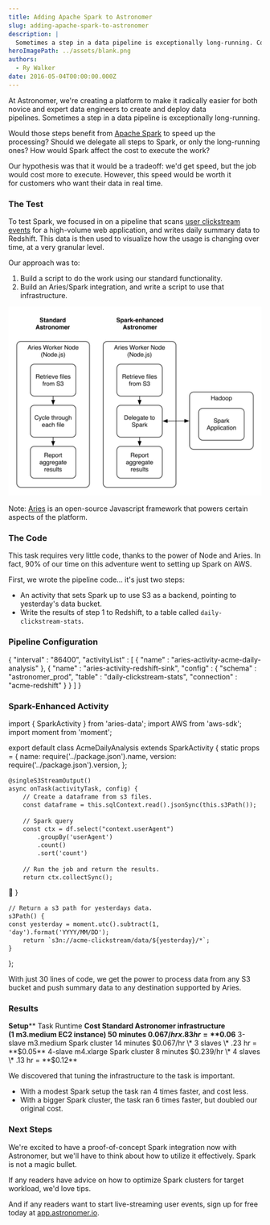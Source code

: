 ```yaml
---
title: Adding Apache Spark to Astronomer
slug: adding-apache-spark-to-astronomer
description: |
  Sometimes a step in a data pipeline is exceptionally long-running. Could Apache Spark change that?
heroImagePath: ../assets/blank.png
authors:
  - Ry Walker
date: 2016-05-04T00:00:00.000Z
---
```


At Astronomer, we're creating a platform to make it radically easier for both novice and expert data engineers to create and deploy data pipelines.&nbsp;Sometimes a step in a data pipeline is exceptionally long-running.

Would&nbsp;those steps benefit from [Apache Spark](https://spark.apache.org/) to speed up the processing?&nbsp;Should we delegate all steps&nbsp;to Spark, or only the long-running ones?&nbsp;How would Spark affect the cost to execute the work?&nbsp;

Our hypothesis was that it would be a tradeoff: we'd&nbsp;get speed, but the job would cost more to execute. However,&nbsp;this&nbsp;speed would be worth it for&nbsp;customers who want&nbsp;their data in&nbsp;real time.

### The Test

To test Spark, we focused in on a pipeline that scans [user clickstream events](https://en.wikipedia.org/wiki/Clickstream) for a high-volume web application, and writes daily summary data to Redshift. This data is then used to visualize how the usage is changing over time, at a very granular level.  
  
Our approach was to:

1. Build a script to do the work using our standard functionality.
2. Build an Aries/Spark integration, and write a script to use that infrastructure.

![hackathon.png](../assets/hackathon.png "hackathon.png")

Note: [Aries](https://github.com/aries-data/aries-data) is an open-source Javascript framework that powers certain aspects of the platform.

### The Code

This task requires very little code, thanks to the power of Node and Aries. In fact, 90% of our time on this adventure went to setting up Spark on AWS.

First, we wrote the pipeline code... it's just two steps:

- An activity that sets Spark up to use S3 as a backend, pointing to yesterday's data bucket.
- Write the results of step 1 to Redshift, to a table called `daily-clickstream-stats`.

### Pipeline Configuration

   {
    "interval" : "86400",
    "activityList" : [ 
        {
            "name" : "aries-activity-acme-daily-analysis"
        }, 
        {
            "name" : "aries-activity-redshift-sink",
            "config" : {
                "schema" : "astronomer_prod",
                "table" : "daily-clickstream-stats",
                "connection" : "acme-redshift"
            }
        }
    ]
}

### Spark-Enhanced Activity

import { SparkActivity } from 'aries-data';
import AWS from 'aws-sdk';
import moment from 'moment';

export default class AcmeDailyAnalysis extends SparkActivity {
    static props = {
        name: require('../package.json').name,
        version: require('../package.json').version,
    };

    @singleS3StreamOutput()
    async onTask(activityTask, config) {
        // Create a dataframe from s3 files. 
        const dataframe = this.sqlContext.read().jsonSync(this.s3Path());

        // Spark query
        const ctx = df.select("context.userAgent")
            .groupBy('userAgent')
            .count()
            .sort('count')
 
        // Run the job and return the results.
        return ctx.collectSync();
    }

    // Return a s3 path for yesterdays data.
    s3Path() {
    const yesterday = moment.utc().subtract(1, 'day').format('YYYY/MM/DD');
        return `s3n://acme-clickstream/data/${yesterday}/*`;
    }
};

With just 30 lines of code, we get the power to process data from any S3 bucket and push summary data to any destination supported by Aries.

### Results

**Setup**** Task Runtime ****Cost** Standard Astronomer infrastructure  
(1 m3.medium EC2 instance) 50 minutes $0.067/hr x .83 hr =  
**$0.06** 3-slave m3.medium Spark cluster 14 minutes $0.067/hr \* 3 slaves \* .23 hr =  
**$0.05** 4-slave m4.xlarge Spark cluster 8 minutes $0.239/hr \* 4 slaves \* .13 hr =  
**$0.12**

We discovered that tuning the infrastructure to the task is important.

- With a modest Spark setup the task&nbsp;ran&nbsp;4 times faster, and cost less.
- With a bigger&nbsp;Spark cluster, the task ran&nbsp;6 times faster, but doubled our original cost.

### Next Steps

We're excited to have a proof-of-concept Spark integration now with Astronomer, but we'll have to think about how to utilize it effectively. Spark is not a magic bullet.

If any readers have advice on how to optimize Spark clusters for target workload, we'd love tips.

And if any readers want to start live-streaming user events, sign up for free today at [app.astronomer.io](http://app.astronomer.io/login).

